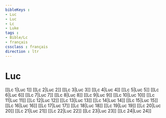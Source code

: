 ```yaml
---
bibleKeys : 
- Luc
- Luc
- Lc
- Luke
tags : 
- Bible/Lc
- français
cssclass : français
direction : ltr
---
```


# Luc

[[Lc 1|Luc 1]]
[[Lc 2|Luc 2]]
[[Lc 3|Luc 3]]
[[Lc 4|Luc 4]]
[[Lc 5|Luc 5]]
[[Lc 6|Luc 6]]
[[Lc 7|Luc 7]]
[[Lc 8|Luc 8]]
[[Lc 9|Luc 9]]
[[Lc 10|Luc 10]]
[[Lc 11|Luc 11]]
[[Lc 12|Luc 12]]
[[Lc 13|Luc 13]]
[[Lc 14|Luc 14]]
[[Lc 15|Luc 15]]
[[Lc 16|Luc 16]]
[[Lc 17|Luc 17]]
[[Lc 18|Luc 18]]
[[Lc 19|Luc 19]]
[[Lc 20|Luc 20]]
[[Lc 21|Luc 21]]
[[Lc 22|Luc 22]]
[[Lc 23|Luc 23]]
[[Lc 24|Luc 24]]
